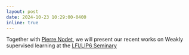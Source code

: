 ```yaml
---
layout: post
date: 2024-10-23 10:29:00-0400
inline: true
---
```


Together with [Pierre Nodet](https://scholar.google.com/citations?user=ido8qGEAAAAJ), we will present our recent works on Weakly supervised learning at the [LFI/LIP6 Seminary](https://lfi.lip6.fr/seminaires/)